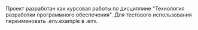 Проект разработан как курсовая работы по дисциплине "Технология разработки программного обеспечения".
Для тестового использования переименовать .env.example в .env.
